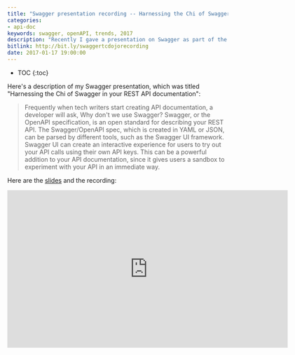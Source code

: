 ```yaml
---
title: "Swagger presentation recording -- Harnessing the Chi of Swagger in your REST API documentation"
categories:
- api-doc
keywords: swagger, openAPI, trends, 2017
description: "Recently I gave a presentation on Swagger as part of the TC Dojo webinar series. If you missed the presentation, you can view the Swagger recording here."
bitlink: http://bit.ly/swaggertcdojorecording
date: 2017-01-17 19:00:00
---
```


* TOC
{:toc}

Here's a description of my Swagger presentation, which was titled "Harnessing the Chi of Swagger in your REST API documentation":

> Frequently when tech writers start creating API documentation, a developer will ask, Why don't we use Swagger? Swagger, or the OpenAPI specification, is an open standard for describing your REST API. The Swagger/OpenAPI spec, which is created in YAML or JSON, can be parsed by different tools, such as the Swagger UI framework. Swagger UI can create an interactive experience for users to try out your API calls using their own API keys. This can be a powerful addition to your API documentation, since it gives users a sandbox to experiment with your API in an immediate way.

Here are the [slides](https://idratherbewriting.com/files/swaggerslides/#/) and the recording:

<iframe width="640" height="360" src="https://www.youtube.com/embed/wC5hxY0RItQ" frameborder="0" allowfullscreen>

{% include ads.html %}

To learn more, see my [Swagger tutorial](https://idratherbewriting.com/learnapidoc/pubapis_swagger.html), which is the most popular article on my site and part of my [REST API documentation course](https://idratherbewriting.com/learnapidoc/).

You can learn more about the [TC Dojo here](http://www.single-sourcing.com/products/tcdojo/).
